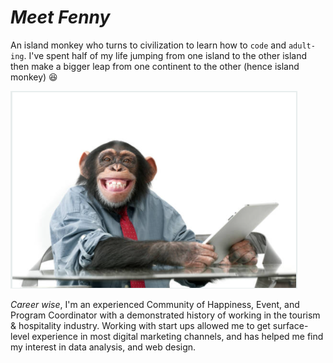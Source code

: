 # _Meet Fenny_

An island monkey who turns to civilization to learn how to `code` and
`adult-ing`. I've spent half of my life jumping from one island to the other
island then make a bigger leap from one continent to the other (hence island
monkey) :laughing:

![chimpsIMG](/photos/Island%20peeps.png)

_Career wise_, I'm an experienced Community of Happiness, Event, and Program
Coordinator with a demonstrated history of working in the tourism & hospitality
industry. Working with start ups allowed me to get surface-level experience in
most digital marketing channels, and has helped me find my interest in data
analysis, and web design.
